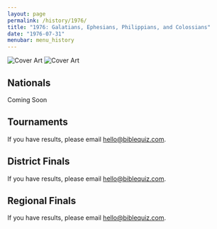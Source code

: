 ```yaml
---
layout: page
permalink: /history/1976/
title: "1976: Galatians, Ephesians, Philippians, and Colossians"
date: "1976-07-31"
menubar: menu_history
---
```


<img src="{% link assets/scripture-portions/1976.jpg %}" alt="Cover Art" style="max-height:400px" />
<img src="{% link assets/scripture-portions/1976-2.jpg %}" alt="Cover Art" style="max-height:400px" />

## Nationals
Coming Soon
<!-- <a href="{% link _pages/history/2013/nationals.md %}" class="button is-primary">National Finals</a> -->

## Tournaments
If you have results, please email [hello@biblequiz.com](mailto:hello@biblequiz.com).

## District Finals
If you have results, please email [hello@biblequiz.com](mailto:hello@biblequiz.com).

## Regional Finals
If you have results, please email [hello@biblequiz.com](mailto:hello@biblequiz.com).
